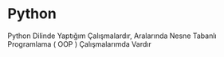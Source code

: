 # Python

Python Dilinde Yaptığım Çalışmalardır, Aralarında Nesne Tabanlı Programlama ( OOP ) Çalışmalarımda Vardır
